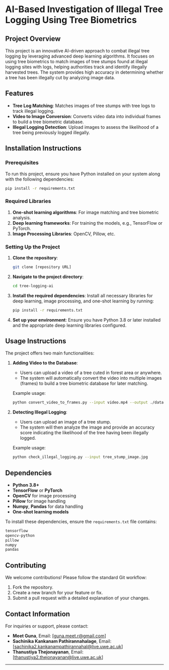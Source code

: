 # AI-Based Investigation of Illegal Tree Logging Using Tree Biometrics

## Project Overview

This project is an innovative AI-driven approach to combat illegal tree logging by leveraging advanced deep learning algorithms. It focuses on using tree biometrics to match images of tree stumps found at illegal logging sites with logs, helping authorities track and identify illegally harvested trees. The system provides high accuracy in determining whether a tree has been illegally cut by analyzing image data.

## Features
- **Tree Log Matching**: Matches images of tree stumps with tree logs to track illegal logging.
- **Video to Image Conversion**: Converts video data into individual frames to build a tree biometric database.
- **Illegal Logging Detection**: Upload images to assess the likelihood of a tree being previously logged illegally.

## Installation Instructions

### Prerequisites
To run this project, ensure you have Python installed on your system along with the following dependencies:

```bash
pip install -r requirements.txt
```

### Required Libraries
1. **One-shot learning algorithms**: For image matching and tree biometric analysis.
2. **Deep learning frameworks**: For training the models, e.g., TensorFlow or PyTorch.
3. **Image Processing Libraries**: OpenCV, Pillow, etc.

### Setting Up the Project

1. **Clone the repository**:
   ```bash
   git clone [repository URL]
   ```
   
2. **Navigate to the project directory**:
   ```bash
   cd tree-logging-ai
   ```

3. **Install the required dependencies**:
   Install all necessary libraries for deep learning, image processing, and one-shot learning by running:
   ```bash
   pip install -r requirements.txt
   ```

4. **Set up your environment**:
   Ensure you have Python 3.8 or later installed and the appropriate deep learning libraries configured.

## Usage Instructions

The project offers two main functionalities:

1. **Adding Video to the Database**:
   - Users can upload a video of a tree cuted in forest area or anywhere.
   - The system will automatically convert the video into multiple images (frames) to build a tree biometric database for later matching.

   Example usage:
   ```bash
   python convert_video_to_frames.py --input video.mp4 --output ./database/
   ```

2. **Detecting Illegal Logging**:
   - Users can upload an image of a tree stump.
   - The system will then analyze the image and provide an accuracy score indicating the likelihood of the tree having been illegally logged.

   Example usage:
   ```bash
   python check_illegal_logging.py --input tree_stump_image.jpg
   ```

## Dependencies

- **Python 3.8+**
- **TensorFlow** or **PyTorch**
- **OpenCV** for image processing
- **Pillow** for image handling
- **Numpy**, **Pandas** for data handling
- **One-shot learning models**

To install these dependencies, ensure the `requirements.txt` file contains:
```bash
tensorflow
opencv-python
pillow
numpy
pandas
```

## Contributing

We welcome contributions! Please follow the standard Git workflow:
1. Fork the repository.
2. Create a new branch for your feature or fix.
3. Submit a pull request with a detailed explanation of your changes.

## Contact Information

For inquiries or support, please contact:

- **Meet Guna**, Email: [guna.meet.r@gmail.com]
- **Sachinika Kankanam Pathirannahalage**, Email: [sachinika2.kankanampathirannahal@live.uwe.ac.uk]
- **Thanustiya Thejonayanan**, Email: [thanustiya2.thejonayanan@live.uwe.ac.uk]

---
